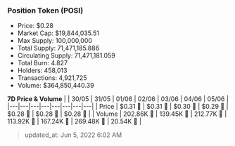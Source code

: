 
  ### Position Token (POSI)
  - Price: $0.28
  - Market Cap: $19,844,035.51
  - Max Supply: 100,000,000
  - Total Supply: 71,471,185.886
  - Circulating Supply: 71,471,181.059
  - Total Burn: 4.827
  - Holders: 458,013
  - Transactions: 4,921,725
  - Volume: $364,850,440.39

  **7D Price & Volume**
  | | 30&#x2F;05 | 31&#x2F;05 | 01&#x2F;06 | 02&#x2F;06 | 03&#x2F;06 | 04&#x2F;06 | 05&#x2F;06 |
  |---|---|---|---|---|---|---|---|
  | Price | $0.31 🔻 | $0.31 🔻 | $0.30 🔻 | $0.29 🔻 | $0.28 🔻 | $0.28 🔻 | $0.28 🔻 |
  | Volume | 202.86K 🚀 | 139.45K 🔻 | 212.77K 🚀 | 113.92K 🔻 | 167.24K 🚀 | 269.48K 🚀 | 20.54K 🔻 |

  > updated_at: Jun 5, 2022 6:02 AM
